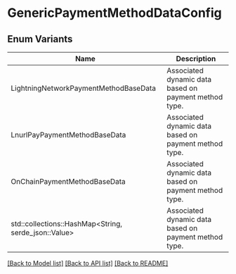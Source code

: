 # GenericPaymentMethodDataConfig

## Enum Variants

| Name | Description |
|---- | -----|
| LightningNetworkPaymentMethodBaseData | Associated dynamic data based on payment method type. |
| LnurlPayPaymentMethodBaseData | Associated dynamic data based on payment method type. |
| OnChainPaymentMethodBaseData | Associated dynamic data based on payment method type. |
| std::collections::HashMap<String, serde_json::Value> | Associated dynamic data based on payment method type. |

[[Back to Model list]](../README.md#documentation-for-models) [[Back to API list]](../README.md#documentation-for-api-endpoints) [[Back to README]](../README.md)


